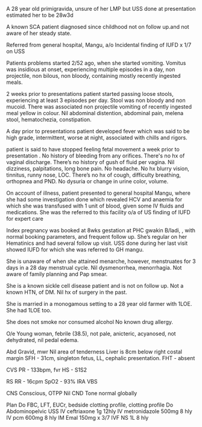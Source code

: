 A 28 year old primigravida, unsure of her LMP but USS done at presentation estimated her to be 28w3d

A known  SCA patient diagnosed since childhood not on follow up.and not aware of her steady state.

Referred from general hospital, Mangu, a/o
Incidental finding of IUFD x 1/7 on USS

Patients problems started 2/52 ago, when she started vomiting. Vomitus was insidious at onset, experiencing multiple episodes in a day, non projectile, non bilous, non bloody, containing mostly recently ingested meals. 

2 weeks prior to presentations patient started passing loose stools, experiencing at least 3 episodes per day. Stool was non bloody and non mucoid. There was associated non projectile vomiting of recently ingested meal yellow in colour. 
Nil abdominal distention, abdominal pain, melena stool, hematochezia, constipation. 

A day prior to presentations patient developed fever which was said to be high grade, intermittent, worse at night, associated with chills and rigors. 

patient is said to have stopped feeling fetal movement a week prior to presentation .
No history of bleeding from any orifices. 
There's no hx of vaginal discharge. There’s no history of gush of fluid per vagina. 
Nil dizziness, palpitations, long bone pain.
No headache.  No hx blurry vision, tinnitus, runny nose, LOC. There’s no hx of cough, difficulty breathing, orthopnea and PND. 
No dysuria or change in urine color, volume. 

On account of illness, patient presented to general hospital Mangu, where she had some investigation done which revealed HCV and anaemia for which she was transfused with 1 unit of blood, given some IV fluids and medications. She was the referred to this facility o/a of US finding of IUFD for expert care 

Index pregnancy was booked at 8wks gestation at PHC gwakin B/ladi,  , with normal booking parameters, and frequent follow up. She’s regular on her Hematinics and  had several follow up visit. USS done during her last visit showed IUFD for which she was referred to GH mangu.

She is unaware of when she attained menarche, however, menstruates for 3 days in a 28 day menstrual cycle. Nil dysmenorrhea, menorrhagia. 
Not aware of family planning and Pap smear. 

She is a known sickle cell disease patient and is not on follow up. Not a known HTN, of DM.
Nil hx of surgery in the past. 

She is married in a monogamous setting to a 28 year old farmer with 1LOE. She had 1LOE too.

She does not smoke nor consumed alcohol 
No known drug allergy.

O/e
Young woman, febrile (38.5), not pale, anicteric, acyanosed, not dehydrated, nil pedal edema. 

Abd
Gravid, mwr
Nil area of tenderness
Liver is 8cm below right costal margin
SFH - 31cm, singleton fetus, LL, cephalic presentation. 
FHT - absent 

CVS
PR - 133bpm, fvr
HS - S1S2

RS
RR - 16cpm
SpO2 - 93% IRA
VBS

CNS
Conscious, OTPP
Nil CND
Tone normal globally 

Plan
Do FBC, LFT, EUCr, bedside clotting profile, clotting profile
Do Abdominopelvic USS
IV ceftriaxone 1g 12hly 
IV metronidazole 500mg 8 hly 
IV pcm 600mg 8 hly
IM Emal 150mg x 3/7
IVF NS 1L 8 hly